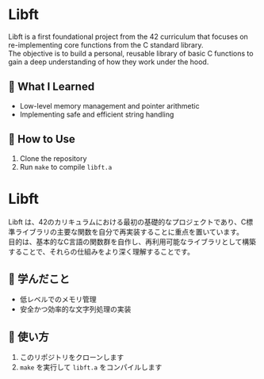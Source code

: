 # Libft

Libft is a  first foundational project from the 42 curriculum that focuses on re-implementing core functions from the C standard library.  
The objective is to build a personal, reusable library of basic C functions to gain a deep understanding of how they work under the hood.

## 🧠 What I Learned

- Low-level memory management and pointer arithmetic
- Implementing safe and efficient string handling

## 🧪 How to Use

1. Clone the repository
2. Run `make` to compile `libft.a`

# Libft

Libft は、42のカリキュラムにおける最初の基礎的なプロジェクトであり、C標準ライブラリの主要な関数を自分で再実装することに重点を置いています。  
目的は、基本的なC言語の関数群を自作し、再利用可能なライブラリとして構築することで、それらの仕組みをより深く理解することです。

## 🧠 学んだこと

- 低レベルでのメモリ管理
- 安全かつ効率的な文字列処理の実装

## 🧪 使い方

1. このリポジトリをクローンします  
2. `make` を実行して `libft.a` をコンパイルします

